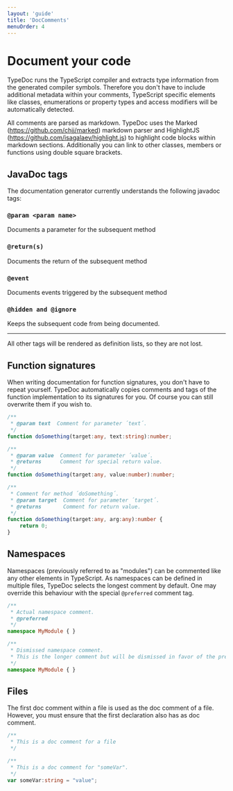 ```yaml
---
layout: 'guide'
title: 'DocComments'
menuOrder: 4
---
```


# Document your code

TypeDoc runs the TypeScript compiler and extracts type information from the generated compiler symbols.
Therefore you don't have to include additional metadata within your comments, TypeScript specific elements
like classes, enumerations or property types and access modifiers will be automatically detected.

All comments are parsed as markdown. TypeDoc uses the Marked (<https://github.com/chjj/marked>) markdown parser
and HighlightJS (<https://github.com/isagalaev/highlight.js>) to highlight code blocks within markdown sections.
Additionally you can link to other classes, members or functions using double square brackets.


## JavaDoc tags

The documentation generator currently understands the following javadoc tags:

### ```@param <param name>```
Documents a parameter for the subsequent method

### ```@return(s)```
Documents the return of the subsequent method

### ```@event```
Documents events triggered by the subsequent method

### ```@hidden and @ignore```
Keeps the subsequent code from being documented.

____
All other tags will be rendered as definition lists, so they are not lost.


## Function signatures

When writing documentation for function signatures, you don't have to repeat yourself. TypeDoc automatically
copies comments and tags of the function implementation to its signatures for you. Of course you can still
overwrite them if you wish to.

```typescript
/**
 * @param text  Comment for parameter ´text´.
 */
function doSomething(target:any, text:string):number;

/**
 * @param value  Comment for parameter ´value´.
 * @returns      Comment for special return value.
 */
function doSomething(target:any, value:number):number;

/**
 * Comment for method ´doSomething´.
 * @param target  Comment for parameter ´target´.
 * @returns       Comment for return value.
 */
function doSomething(target:any, arg:any):number {
    return 0;
}
```


## Namespaces

Namespaces (previously referred to as "modules") can be commented like any other elements in TypeScript. As namespaces can be defined in multiple
files, TypeDoc selects the longest comment by default. One may override this behaviour with the special
`@preferred` comment tag.

```typescript
/**
 * Actual namespace comment.
 * @preferred
 */
namespace MyModule { }
```

```typescript
/**
 * Dismissed namespace comment.
 * This is the longer comment but will be dismissed in favor of the preferred comment.
 */
namespace MyModule { }
```


## Files

The first doc comment within a file is used as the doc comment of a file. However, you must
ensure that the first declaration also has as doc comment.

```typescript
/**
 * This is a doc comment for a file
 */

/**
 * This is a doc comment for "someVar".
 */
var someVar:string = "value";
```
